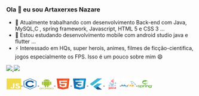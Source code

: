 ### Ola  👋  eu sou Artaxerxes Nazare
- 🔭 Atualmente trabalhando com desenvolvimento Back-end com Java, MySQL,C , spring framework, Javascript, HTML 5 e CSS 3 ...
- 🌱 Estou estudando desenvolvimento mobile com android studio java e flutter ...
- ⚡ Interessado em HQs, super herois, animes, filmes de ficção-cientifica, jogos especialmente os FPS.
Isso é um pouco sobre mim 😄

 <div style="display: inline_block">
  <a href="https://github.com/artaxerxes001">
  <img height="180em" src="https://github-readme-stats.vercel.app/api?username=artaxerxes001&show_icons=true&theme=dracula&include_all_commits=true&count_private=true"/>
  <img height="180em" src="https://github-readme-stats.vercel.app/api/top-langs/?username=artaxerxes001&layout=compact&langs_count=7&theme=dracula"/>
</div>
<div style="display: inline_block"><br>
  <img align="center" alt="Artaxerxes-Js" height="30" width="40" src="https://raw.githubusercontent.com/devicons/devicon/master/icons/javascript/javascript-plain.svg">
  <img align="center" alt="Artaxerxes-C" height="30" width="40" src="https://github.com/devicons/devicon/blob/master/icons/c/c-line.svg">
  <img align="center" alt="Artaxerxes-Android" height="30" width="40" src="https://github.com/devicons/devicon/blob/master/icons/android/android-plain-wordmark.svg">
  <img align="center" alt="Artaxerxes-HTML" height="30" width="40" src="https://raw.githubusercontent.com/devicons/devicon/master/icons/html5/html5-original.svg">
  <img align="center" alt="Artaxerxes-CSS" height="30" width="40" src="https://raw.githubusercontent.com/devicons/devicon/master/icons/css3/css3-original.svg">
  <img align="center" alt="Artaxerxes-Flutter" height="30" width="40" src="https://github.com/devicons/devicon/blob/master/icons/flutter/flutter-original.svg">
  <img align="center" alt="Artaxerxes-Java" height="30" width="40" src="https://github.com/devicons/devicon/blob/master/icons/java/java-original-wordmark.svg">
  <img align="center" alt="Artaxerxes-MySQL" height="30" width="40" src="https://github.com/devicons/devicon/blob/master/icons/mysql/mysql-original-wordmark.svg">
  <img align="center" alt="Artaxerxes-Spring" height="30" width="40" src="https://github.com/devicons/devicon/blob/master/icons/spring/spring-original-wordmark.svg">

 
</div>
